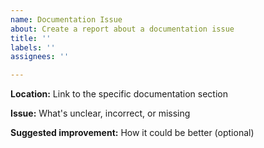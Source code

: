 ```yaml
---
name: Documentation Issue
about: Create a report about a documentation issue
title: ''
labels: ''
assignees: ''

---
```


**Location:** 
Link to the specific documentation section

**Issue:** 
What's unclear, incorrect, or missing

**Suggested improvement:** 
How it could be better (optional)
